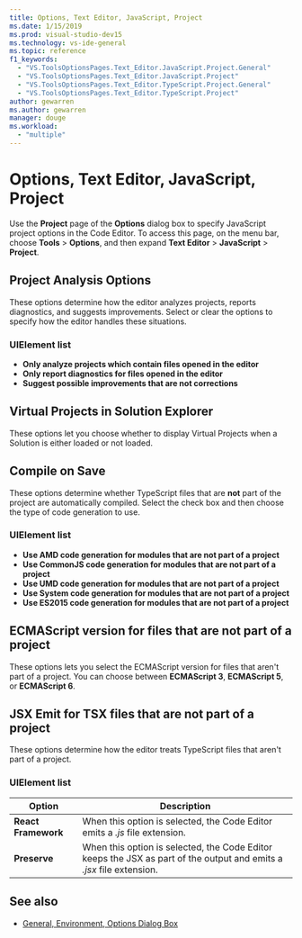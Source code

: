 ```yaml
---
title: Options, Text Editor, JavaScript, Project
ms.date: 1/15/2019
ms.prod: visual-studio-dev15
ms.technology: vs-ide-general
ms.topic: reference
f1_keywords:
  - "VS.ToolsOptionsPages.Text_Editor.JavaScript.Project.General"
  - "VS.ToolsOptionsPages.Text_Editor.JavaScript.Project"
  - "VS.ToolsOptionsPages.Text_Editor.TypeScript.Project.General"
  - "VS.ToolsOptionsPages.Text_Editor.TypeScript.Project"
author: gewarren
ms.author: gewarren
manager: douge
ms.workload:
  - "multiple"
---
```

# Options, Text Editor, JavaScript, Project

Use the **Project** page of the **Options** dialog box to specify JavaScript project options in the Code Editor. To access this page, on the menu bar, choose **Tools** > **Options**, and then expand **Text Editor** > **JavaScript** > **Project**.

## Project Analysis Options

These options determine how the editor analyzes projects, reports diagnostics, and suggests improvements. Select or clear the options to specify how the editor handles these situations.

### UIElement list

- **Only analyze projects which contain files opened in the editor**
- **Only report diagnostics for files opened in the editor**
- **Suggest possible improvements that are not corrections**

## Virtual Projects in Solution Explorer

These options let you choose whether to display Virtual Projects when a Solution is either loaded or not loaded. 

## Compile on Save

These options determine whether TypeScript files that are **not** part of the project are automatically compiled. Select the check box and then choose the type of code generation to use.

### UIElement list

- **Use AMD code generation for modules that are not part of a project**
- **Use CommonJS code generation for modules that are not part of a project**
- **Use UMD code generation for modules that are not part of a project**
- **Use System code generation for modules that are not part of a project**
- **Use ES2015 code generation for modules that are not part of a project**

## ECMAScript version for files that are not part of a project

These options lets you select the ECMAScript version for files that aren't part of a project. You can choose between **ECMAScript 3**, **ECMAScript 5**, or **ECMAScript 6**.

## JSX Emit for TSX files that are not part of a project

These options determine how the editor treats TypeScript files that aren't part of a project.

### UIElement list

|Option|Description|
|------------|-----------------|
|**React Framework**|When this option is selected, the Code Editor emits a *.js* file extension.|
|**Preserve**|When this option is selected, the Code Editor keeps the JSX as part of the output and emits a *.jsx* file extension.|

## See also

- [General, Environment, Options Dialog Box](../../ide/reference/general-environment-options-dialog-box.md)